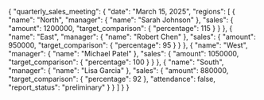
{
  "quarterly_sales_meeting": {
    "date": "March 15, 2025",
    "regions": [
      {
        "name": "North",
        "manager": {
          "name": "Sarah Johnson"
        },
        "sales": {
          "amount": 1200000,
          "target_comparison": {
            "percentage": 115
          }
        }
      },
      {
        "name": "East",
        "manager": {
          "name": "Robert Chen"
        },
        "sales": {
          "amount": 950000,
          "target_comparison": {
            "percentage": 95
          }
        }
      },
      {
        "name": "West",
        "manager": {
          "name": "Michael Patel"
        },
        "sales": {
          "amount": 1050000,
          "target_comparison": {
            "percentage": 100
          }
        }
      },
      {
        "name": "South",
        "manager": {
          "name": "Lisa Garcia"
        },
        "sales": {
          "amount": 880000,
          "target_comparison": {
            "percentage": 92
          },
          "attendance": false,
          "report_status": "preliminary"
        }
      }
    ]
  }
}
```